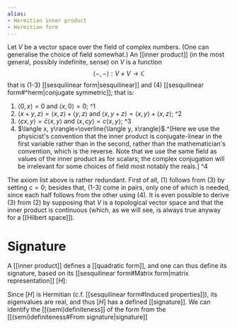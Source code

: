 ```yaml
---
alias:
- Hermitian inner product
- Hermitian form
---
```

Let $V$ be a vector space over the field of complex numbers. (One can generalise the choice of field somewhat.) An [[inner product]] (in the most general, possibly indefinite, sense) on $V$ is a function
$$
\langle-,-\rangle: V \times V \rightarrow \mathbb{C}
$$
that is (1-3) [[sesquilinear form|sesquilinear]] and (4) [[sesquilinear form#^herm|conjugate symmetric]]; that is:
1. $\langle 0, x\rangle=0$ and $\langle x, 0\rangle=0$;
^1
1. $\langle x+y, z\rangle=\langle x, z\rangle+\langle y, z\rangle$ and $\langle x, y+z\rangle=\langle x, y\rangle+\langle x, z\rangle$;
^2
1. $\langle c x, y\rangle=\bar{c}\langle x, y\rangle$ and $\langle x, c y\rangle=c\langle x, y\rangle$;
^3
1. $\langle x, y\rangle=\overline{\langle y, x\rangle}$.^[Here we use the physicist's convention that the inner product is conjugate-linear in the first variable rather than in the second, rather than the mathematician's convention, which is the reverse. Note that we use the same field as values of the inner product as for scalars; the complex conjugation will be irrelevant for some choices of field most notably the reals.]
^4

The axiom list above is rather redundant. First of all, (1) follows from (3) by setting $c=0$; besides that, (1-3) come in pairs, only one of which is needed, since each half follows from the other using (4). It is even possible to derive (3) from (2) by supposing that $V$ is a topological vector space and that the inner product is continuous (which, as we will see, is always true anyway for a [[Hilbert space]]).


# Signature
A [[inner product]] defines a [[quadratic form]], and one can thus define its signature, based on its [[sesquilinear form#Matrix form|matrix representation]] $[H]$:

Since $[H]$ is Hermitian (c.f. [[sesquilinear form#Induced properties]]), its eigenvalues are real, and thus $[H]$ has a defined [[signature]]. We can identify the [[(semi)definiteness]] of the form from the [[(semi)definiteness#From signature|signature]]

